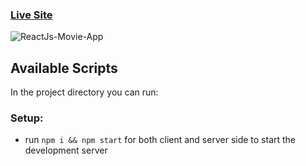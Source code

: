 ### [Live Site](https://reactjs-movieapp-osifojohn.netlify.app)

![ReactJs-Movie-App](https://i.ibb.co/0n0mgp9/tmdb-image.jpg)

## Available Scripts

In the project directory you can run:

### Setup:

- run `npm i && npm start` for both client and server side to start the development server

